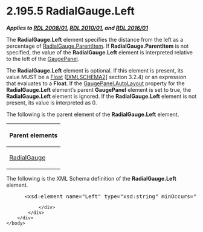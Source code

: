 <html dir="LTR" xmlns:mshelp="http://msdn.microsoft.com/mshelp" xmlns:ddue="http://ddue.schemas.microsoft.com/authoring/2003/5" xmlns:xlink="http://www.w3.org/1999/xlink" xmlns:tool="http://www.microsoft.com/tooltip">
    <head>
        <meta http-equiv="Content-Type" content="text/html; CHARSET=utf-8"></meta>
        <meta name="save" content="history"></meta>
        <title>2.195.5 RadialGauge.Left</title>
        <xml>
            <mshelp:toctitle title="2.195.5 RadialGauge.Left"></mshelp:toctitle>
            <mshelp:rltitle title="[MS-RDL]: RadialGauge.Left"></mshelp:rltitle>
            <mshelp:keyword index="A" term="e4d5dc41-d85d-4b8f-a2b5-e949a15fe0e6"></mshelp:keyword>
            <mshelp:attr name="DCSext.ContentType" value="open specification"></mshelp:attr>
            <mshelp:attr name="AssetID" value="e4d5dc41-d85d-4b8f-a2b5-e949a15fe0e6"></mshelp:attr>
            <mshelp:attr name="TopicType" value="kbRef"></mshelp:attr>
            <mshelp:attr name="DCSext.Title" value="[MS-RDL]: RadialGauge.Left" />
        </xml>
    </head>
    <body>
        <div id="header">
            <h1 class="heading">2.195.5 RadialGauge.Left</h1>
        </div>
        <div id="mainSection">
            <div id="mainBody">
                <div id="allHistory" class="saveHistory"></div>
                <div id="sectionSection0" class="section" name="collapseableSection">
                    

<p><b><i>Applies to </i></b><a href="1e855f94-4617-47e4-b89e-0856c6cb420f.htm"><b><i>RDL 2008/01</i></b></a><b><i>,
</i></b><a href="3428e690-a348-4ec7-8a6a-8efb42d2cdee.htm"><b><i>RDL 2010/01</i></b></a><b><i>,
and </i></b><a href="52ce3983-2bfc-4e72-9359-42aaf5fe4509.htm"><b><i>RDL 2016/01</i></b></a></p>

<p>The <b>RadialGauge.Left</b> element specifies the distance
from the left as a percentage of <a href="f20bab90-765e-41e5-a5d8-49b557d71464.htm">RadialGauge.ParentItem</a>. If
<b>RadialGauge.ParentItem</b> is not specified, the value of the <b>RadialGauge.Left</b>
element is interpreted relative to the left of the <a href="f01744d3-79fa-4f30-94bf-a1ffa6bde2ac.htm">GaugePanel</a>. </p>

<p>The <b>RadialGauge.Left</b> element is optional. If this
element is present, its value MUST be a <a href="c7d0946f-992e-4abc-a304-09b53e030692.htm">Float</a> (<a href="https://go.microsoft.com/fwlink/?LinkId=90610">[XMLSCHEMA2]</a> section
3.2.4) or an expression that evaluates to a <b>Float</b>. If the <a href="f9d6ec8d-393e-41b9-9ba6-e13c09aff56c.htm">GaugePanel.AutoLayout</a>
property for the <b>RadialGauge.Left</b> element’s parent <b>GaugePanel</b>
element is set to true, the <b>RadialGauge.Left</b> element is ignored. If the <b>RadialGauge.Left</b>
element is not present, its value is interpreted as 0.</p>

<p>The following is the parent element of the <b>RadialGauge.Left</b>
element.</p>

<table>
 <thead>
  <tr>
   <th>
   <p>Parent elements</p>
   </th>
  </tr>
 </thead>
 <tr>
  <td>
  <p><a href="2e113607-ee33-4abd-9ae3-6607c10d3c8a.htm">RadialGauge</a>
  </p>
  </td>
 </tr>
</table>

<p>The following is the XML Schema definition of the <b>RadialGauge.Left</b>
element.           </p>

<dl>
<dd>
<div><pre> &lt;xsd:element name=&quot;Left&quot; type=&quot;xsd:string&quot; minOccurs=&quot;0&quot; /&gt;
</pre></div>
</dd></dl>


                </div>
            </div>
        </div>
    </body>
</html>